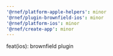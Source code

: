 ```yaml
---
'@rnef/platform-apple-helpers': minor
'@rnef/plugin-brownfield-ios': minor
'@rnef/platform-ios': minor
'@rnef/create-app': minor
---
```


feat(ios): brownfield plugin
